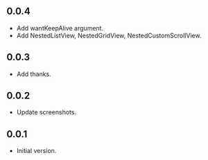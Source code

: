 ## 0.0.4

- Add wantKeepAlive argument.
- Add NestedListView, NestedGridView, NestedCustomScrollView.

## 0.0.3

- Add thanks.

## 0.0.2

- Update screenshots.

## 0.0.1

- Initial version.

